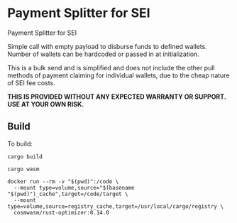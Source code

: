 # Payment Splitter for SEI
Payment Splitter for SEI

Simple call with empty payload to disburse funds to defined wallets. Number of wallets can be hardcoded or passed in at initialization.

This is a bulk send and is simplified and does not include the other pull methods of payment claiming for individual wallets, due to the cheap nature of SEI fee costs.

**THIS IS PROVIDED WITHOUT ANY EXPECTED WARRANTY OR SUPPORT. USE AT YOUR OWN RISK.**


## Build

To build:

```cargo build```

```cargo wasm```

```
docker run --rm -v "$(pwd)":/code \
  --mount type=volume,source="$(basename "$(pwd)")_cache",target=/code/target \
  --mount type=volume,source=registry_cache,target=/usr/local/cargo/registry \
  cosmwasm/rust-optimizer:0.14.0
```